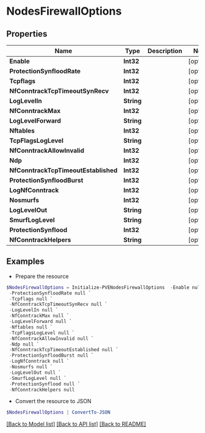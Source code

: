 # NodesFirewallOptions
## Properties

Name | Type | Description | Notes
------------ | ------------- | ------------- | -------------
**Enable** | **Int32** |  | [optional] 
**ProtectionSynfloodRate** | **Int32** |  | [optional] 
**Tcpflags** | **Int32** |  | [optional] 
**NfConntrackTcpTimeoutSynRecv** | **Int32** |  | [optional] 
**LogLevelIn** | **String** |  | [optional] 
**NfConntrackMax** | **Int32** |  | [optional] 
**LogLevelForward** | **String** |  | [optional] 
**Nftables** | **Int32** |  | [optional] 
**TcpFlagsLogLevel** | **String** |  | [optional] 
**NfConntrackAllowInvalid** | **Int32** |  | [optional] 
**Ndp** | **Int32** |  | [optional] 
**NfConntrackTcpTimeoutEstablished** | **Int32** |  | [optional] 
**ProtectionSynfloodBurst** | **Int32** |  | [optional] 
**LogNfConntrack** | **Int32** |  | [optional] 
**Nosmurfs** | **Int32** |  | [optional] 
**LogLevelOut** | **String** |  | [optional] 
**SmurfLogLevel** | **String** |  | [optional] 
**ProtectionSynflood** | **Int32** |  | [optional] 
**NfConntrackHelpers** | **String** |  | [optional] 

## Examples

- Prepare the resource
```powershell
$NodesFirewallOptions = Initialize-PVENodesFirewallOptions  -Enable null `
 -ProtectionSynfloodRate null `
 -Tcpflags null `
 -NfConntrackTcpTimeoutSynRecv null `
 -LogLevelIn null `
 -NfConntrackMax null `
 -LogLevelForward null `
 -Nftables null `
 -TcpFlagsLogLevel null `
 -NfConntrackAllowInvalid null `
 -Ndp null `
 -NfConntrackTcpTimeoutEstablished null `
 -ProtectionSynfloodBurst null `
 -LogNfConntrack null `
 -Nosmurfs null `
 -LogLevelOut null `
 -SmurfLogLevel null `
 -ProtectionSynflood null `
 -NfConntrackHelpers null
```

- Convert the resource to JSON
```powershell
$NodesFirewallOptions | ConvertTo-JSON
```

[[Back to Model list]](../README.md#documentation-for-models) [[Back to API list]](../README.md#documentation-for-api-endpoints) [[Back to README]](../README.md)

